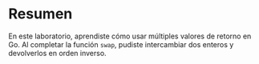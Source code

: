 # Resumen

En este laboratorio, aprendiste cómo usar múltiples valores de retorno en Go. Al completar la función `swap`, pudiste intercambiar dos enteros y devolverlos en orden inverso.
